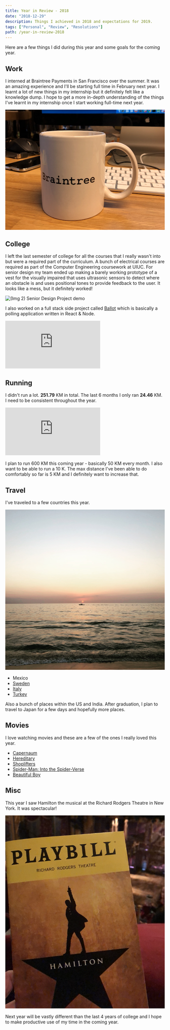 ```yaml
---
title: Year in Review - 2018
date: "2018-12-29"
description: Things I achieved in 2018 and expectations for 2019.
tags: ["Personal", "Review", "Resolutions"]
path: /year-in-review-2018
---
```


Here are a few things I did during this year and some goals for the coming year.

## Work

I interned at Braintree Payments in San Francisco over the summer. It was an
amazing experience and I'll be starting full time in February next year. I
learnt a lot of new things in my internship but it definitely felt like a
knowledge dump. I hope to get a more in-depth understanding of the things I've
learnt in my internship once I start working full-time next year.

![(Img 1) A Braintree Coffeecup](../images/2018-12-29-year-in-review-2018/braintree_coffee_cup.png)

## College

I left the last semester of college for all the courses that I really wasn't
into but were a required part of the curriculum. A bunch of electrical courses
are required as part of the Computer Engineering coursework at UIUC. For senior
design my team ended up making a barely working prototype of a vest for the
visually impaired that uses ultrasonic sensors to detect where an obstacle is
and uses positional tones to provide feedback to the user. It looks like a mess,
but it definitely worked!

![(Img 2) Senior Design Project demo](../images/2018-12-29-year-in-review-2018/senior_design.gif)

I also worked on a full stack side project called [Ballot](/ballot) which is
basically a polling application written in React & Node.

<iframe src="https://www.youtube.com/embed/UsVOjNbTrYs" frameborder="0" allow="accelerometer; autoplay; encrypted-media; gyroscope; picture-in-picture" allowfullscreen class="responsive-iframe"></iframe>

## Running

I didn't run a lot. **251.79** KM in total. The last 6 months I only ran **24.46** KM.
I need to be consistent throughout the year.

<iframe src="https://runstats.netlify.com/2018"
        class="responsive-iframe"
        frameBorder="0"
        scrolling="no"></iframe>

I plan to run 600 KM this coming year - basically 50 KM every month. I also want
to be able to run a 10 K. The max distance I've been able to do comfortably so
far is 5 KM and I definitely want to increase that.

## Travel

I've traveled to a few countries this year.

![(Img 3) Puerto Vallarta, Mexico](../images/2018-12-29-year-in-review-2018/puerto_vallarta.jpg)

-   Mexico
-   [Sweden](/visit-to-stockholm)
-   [Italy](/short-trip-to-tokyo)
-   [Turkey](/layover-in-istanbul)

Also a bunch of places within the US and India. After graduation, I plan to
travel to Japan for a few days and hopefully more places.  

## Movies

I love watching movies and these are a few of the ones I really loved this year.

-   [Capernaum](https://www.imdb.com/title/tt8267604)
-   [Hereditary](https://www.imdb.com/title/tt7784604)
-   [Shoplifters](https://www.imdb.com/title/tt8075192)
-   [Spider-Man: Into the Spider-Verse](https://www.imdb.com/title/tt4633694)
-   [Beautiful Boy](https://www.imdb.com/title/tt1226837)

## Misc

This year I saw Hamilton the musical at the Richard Rodgers Theatre in New York.
It was spectacular!

![(Img 4) Hamilton Playbill](../images/2018-12-29-year-in-review-2018/hamilton_playbill.png)

Next year will be vastly different than the last 4 years of college and I hope
to make productive use of my time in the coming year.
